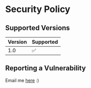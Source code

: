 # Security Policy

## Supported Versions

| Version | Supported          |
| ------- | ------------------ |
| 1.0     | :white_check_mark: |

## Reporting a Vulnerability

Email me [here](mailto:sashostoichkov@gmail.com) :)

